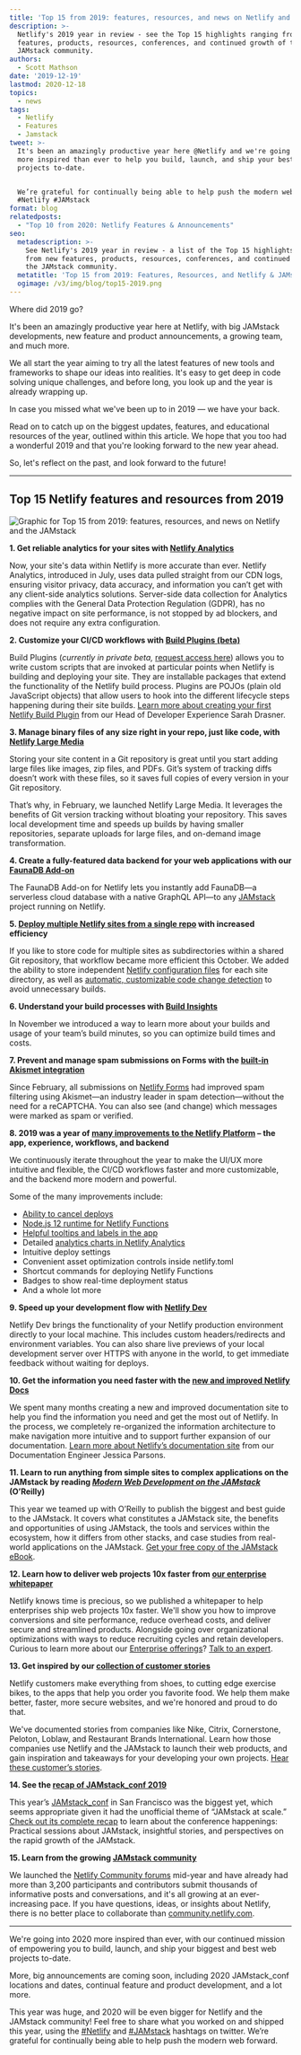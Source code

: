 ```yaml
---
title: 'Top 15 from 2019: features, resources, and news on Netlify and the JAMstack'
description: >-
  Netlify's 2019 year in review - see the Top 15 highlights ranging from new
  features, products, resources, conferences, and continued growth of the
  JAMstack community.
authors:
  - Scott Mathson
date: '2019-12-19'
lastmod: 2020-12-18
topics:
  - news
tags:
  - Netlify
  - Features
  - Jamstack
tweet: >-
  It's been an amazingly productive year here @Netlify and we're going into 2020
  more inspired than ever to help you build, launch, and ship your best web
  projects to-date. 


  We’re grateful for continually being able to help push the modern web forward.
  #Netlify #JAMstack
format: blog
relatedposts:
  - "Top 10 from 2020: Netlify Features & Announcements"
seo:
  metadescription: >-
    See Netlify's 2019 year in review - a list of the Top 15 highlights ranging
    from new features, products, resources, conferences, and continued growth of
    the JAMstack community.
  metatitle: 'Top 15 from 2019: Features, Resources, and Netlify & JAMstack News'
  ogimage: /v3/img/blog/top15-2019.png
---
```

Where did 2019 go?

It's been an amazingly productive year here at Netlify, with big JAMstack developments, new feature and product announcements, a growing team, and much more. 

We all start the year aiming to try all the latest features of new tools and frameworks to shape our ideas into realities. It's easy to get deep in code solving unique challenges, and before long, you look up and the year is already wrapping up.

In case you missed what we've been up to in 2019 — we have your back.

Read on to catch up on the biggest updates, features, and educational resources of the year, outlined within this article. We hope that you too had a wonderful 2019 and that you're looking forward to the new year ahead.

So, let's reflect on the past, and look forward to the future!

- - -

## Top 15 Netlify features and resources from 2019

![Graphic for Top 15 from 2019: features, resources, and news on Netlify and the JAMstack](/v3/img/blog/top15-2019.png)

**1. Get reliable analytics for your sites with [Netlify Analytics](https://www.netlify.com/products/analytics/)**

Now, your site's data within Netlify is more accurate than ever. Netlify Analytics, introduced in July, uses data pulled straight from our CDN logs, ensuring visitor privacy, data accuracy, and information you can’t get with any client-side analytics solutions. Server-side data collection for Analytics complies with the General Data Protection Regulation (GDPR), has no negative impact on site performance, is not stopped by ad blockers, and does not require any extra configuration.

**2. Customize your CI/CD workflows with [Build Plugins (beta)](https://www.netlify.com/build/plugins-beta/)**

Build Plugins (_currently in private beta,_ [request access here](https://www.netlify.com/build/plugins-beta/)) allows you to write custom scripts that are invoked at particular points when Netlify is building and deploying your site. They are installable packages that extend the functionality of the Netlify build process. Plugins are POJOs (plain old JavaScript objects) that allow users to hook into the different lifecycle steps happening during their site builds. [Learn more about creating your first Netlify Build Plugin](https://www.netlify.com/blog/2019/10/16/creating-and-using-your-first-netlify-build-plugin/) from our Head of Developer Experience Sarah Drasner.

**3. Manage binary files of any size right in your repo, just like code, with [Netlify Large Media](https://www.netlify.com/products/large-media/)**

Storing your site content in a Git repository is great until you start adding large files like images, zip files, and PDFs. Git’s system of tracking diffs doesn’t work with these files, so it saves full copies of every version in your Git repository.

That’s why, in February, we launched Netlify Large Media. It leverages the benefits of Git version tracking without bloating your repository. This saves local development time and speeds up builds by having smaller repositories, separate uploads for large files, and on-demand image transformation.

**4. Create a fully-featured data backend for your web applications with our [FaunaDB Add-on](https://www.netlify.com/blog/2019/09/10/announcing-the-faunadb-add-on-for-netlify/)**

The FaunaDB Add-on for Netlify lets you instantly add FaunaDB—a serverless cloud database with a native GraphQL API—to any [JAMstack](https://jamstack.org/) project running on Netlify.

**5. [Deploy multiple Netlify sites from a single repo](https://www.netlify.com/blog/2019/10/09/launching-monorepo-support-for-netlify-sites/) with increased efficiency**

If you like to store code for multiple sites as subdirectories within a shared Git repository, that workflow became more efficient this October. We added the ability to store independent [Netlify configuration files](https://docs.netlify.com/configure-builds/file-based-configuration/) for each site directory, as well as [automatic, customizable code change detection](https://docs.netlify.com/configure-builds/file-based-configuration/#ignore-builds) to avoid unnecessary builds.

**6. Understand your build processes with [Build Insights](https://community.netlify.com/t/builds-insights-dashboard-launched/5302)**

In November we introduced a way to learn more about your builds and usage of your team’s build minutes, so you can optimize build times and costs.

**7. Prevent and manage spam submissions on Forms with the [built-in Akismet integration](https://www.netlify.com/blog/2019/02/12/improved-netlify-forms-spam-filtering-using-akismet/)**

Since February, all submissions on [Netlify Forms](https://www.netlify.com/products/forms/) had improved spam filtering using Akismet—an industry leader in spam detection—without the need for a reCAPTCHA. You can also see (and change) which messages were marked as spam or verified.

**8. 2019 was a year of [many improvements to the Netlify Platform](https://community.netlify.com/c/features/updates/51) – the app, experience, workflows, and backend**

We continuously iterate throughout the year to make the UI/UX more intuitive and flexible, the CI/CD workflows faster and more customizable, and the backend more modern and powerful. 

Some of the many improvements include:

* [Ability to cancel deploys](https://www.netlify.com/blog/2019/06/04/introducing-cancelable-deploys/)
* [Node.js 12 runtime for Netlify Functions](https://www.netlify.com/blog/2019/12/04/node.js-12-now-available-for-netlify-functions/)
* [Helpful tooltips and labels in the app](https://community.netlify.com/t/providing-more-guidance-in-the-ui-when-linking-a-repository-to-a-site/1672)
* Detailed [analytics charts in Netlify Analytics](https://docs.netlify.com/monitor-sites/analytics/)
* Intuitive deploy settings
* Convenient asset optimization controls inside netlify.toml
* Shortcut commands for deploying Netlify Functions
* Badges to show real-time deployment status
* And a whole lot more

**9. Speed up your development flow with [Netlify Dev](https://www.netlify.com/products/dev/)**

Netlify Dev brings the functionality of your Netlify production environment directly to your local machine. This includes custom headers/redirects and environment variables. You can also share live previews of your local development server over HTTPS with anyone in the world, to get immediate feedback without waiting for deploys.

**10. Get the information you need faster with the [new and improved Netlify Docs](https://docs.netlify.com/)**

We spent many months creating a new and improved documentation site to help you find the information you need and get the most out of Netlify. In the process, we completely re-organized the information architecture to make navigation more intuitive and to support further expansion of our documentation. [Learn more about Netlify’s documentation site](https://www.netlify.com/blog/2019/10/15/new-and-improved-netlify-docs/) from our Documentation Engineer Jessica Parsons.

**11. Learn to run anything from simple sites to complex applications on the JAMstack by reading _[Modern Web Development on the JAMstack](https://www.netlify.com/oreilly-jamstack/)_ (O’Reilly)**

This year we teamed up with O’Reilly to publish the biggest and best guide to the JAMstack. It covers what constitutes a JAMstack site, the benefits and opportunities of using JAMstack, the tools and services within the ecosystem, how it differs from other stacks, and case studies from real-world applications on the JAMstack. [Get your free copy of the JAMstack eBook](https://www.netlify.com/oreilly-jamstack/).

**12. Learn how to deliver web projects 10x faster from [our enterprise whitepaper](https://www.netlify.com/whitepaper/)**

Netlify knows time is precious, so we published a whitepaper to help enterprises ship web projects 10x faster. We'll show you how to improve conversions and site performance, reduce overhead costs, and deliver secure and streamlined products. Alongside going over organizational optimizations with ways to reduce recruiting cycles and retain developers. Curious to learn more about our [Enterprise offerings](https://www.netlify.com/enterprise/)? [Talk to an expert](https://www.netlify.com/enterprise/contact/).

**13. Get inspired by our [collection of customer stories](https://www.netlify.com/customers/)**

Netlify customers make everything from shoes, to cutting edge exercise bikes, to the apps that help you order you favorite food. We help them make better, faster, more secure websites, and we're honored and proud to do that.

We've documented stories from companies like Nike, Citrix, Cornerstone, Peloton, Loblaw, and Restaurant Brands International. Learn how those companies use Netlify and the JAMstack to launch their web products, and gain inspiration and takeaways for your developing your own projects. [Hear these customer’s stories](https://www.netlify.com/customers/).

**14. See the [recap of JAMstack_conf 2019](https://www.netlify.com/blog/2019/11/07/news-from-the-largest-jamstack-conference-yet/)**

This year’s [JAMstack_conf](https://jamstackconf.com/) in San Francisco was the biggest yet, which seems appropriate given it had the unofficial theme of “JAMstack at scale.” [Check out its complete recap](https://www.netlify.com/blog/2019/11/07/news-from-the-largest-jamstack-conference-yet/) to learn about the conference happenings: Practical sessions about JAMstack, insightful stories, and perspectives on the rapid growth of the JAMstack.

**15. Learn from the growing [JAMstack community](https://jamstack.org/)**

We launched the [Netlify Community forums](https://community.netlify.com/) mid-year and have already had more than 3,200 participants and contributors submit thousands of informative posts and conversations, and it's all growing at an ever-increasing pace. If you have questions, ideas, or insights about Netlify, there is no better place to collaborate than [community.netlify.com](https://community.netlify.com/).

- - -

We're going into 2020 more inspired than ever, with our continued mission of empowering you to build, launch, and ship your biggest and best web projects to-date.

More, big announcements are coming soon, including 2020 JAMstack_conf locations and dates, continual feature and product development, and a lot more.

This year was huge, and 2020 will be even bigger for Netlify and the JAMstack community! Feel free to share what you worked on and shipped this year, using the [\#Netlify](https://twitter.com/hashtag/netlify) and [\#JAMstack](https://twitter.com/hashtag/jamstack) hashtags on twitter. We’re grateful for continually being able to help push the modern web forward.
